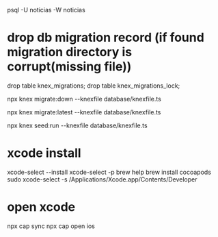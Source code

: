 psql -U noticias -W noticias

# drop db migration record (if found migration directory is corrupt(missing file))

drop table knex_migrations;
drop table knex_migrations_lock;

npx knex migrate:down --knexfile database/knexfile.ts

npx knex migrate:latest --knexfile database/knexfile.ts

npx knex seed:run --knexfile database/knexfile.ts

# xcode install
xcode-select --install
xcode-select -p
brew help
brew install cocoapods
sudo xcode-select -s /Applications/Xcode.app/Contents/Developer
# open xcode
npx cap sync
npx cap open ios
